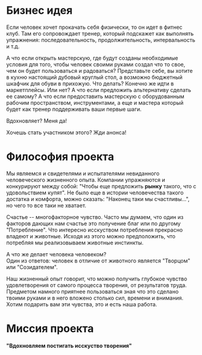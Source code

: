# Бизнес идея
Если человек хочет прокачать себя физически, то он идет в фитнес клуб. Там его сопровождает тренер, который подскажет как выполнять упражнения: последовательность, продолжительность, интервальность и т.д.

А что если открыть мастерскую, где будут созданы необходимые условия для того, чтобы человек своими руками создал что то свое, чем он будет пользоваться и радоваться?
Представьте себе, вы хотите в кухню настоящий дубовый круглый стол, а возможно бюджетный шкафчик для обуви в прихожую. Что делать? Конечно же идти в маркетплейсы. Или нет?
А что если предложить альтернативу сделать ее самому? А что если предоставить мастерскую с оборудованным рабочим пространством, инструментами, а еще и мастера который будет как тренер поддерживать ваши первые шаги.

Вдохновляет? Меня да!

Хочешь стать участником этого? Жди анонса!

# Философия проекта
Мы являемся и свидетелями и испытателями невиданного человеческого жизненного опыта. Компании упражняются и конкурируют между собой: "Чтобы еще предложить **рынку** такого, что с удовольствием купят". Не было еще в истории человечества такого достатка и комфорта, можно сказать: "Наконец таки мы счастливы...", но чего то все таки не хватает.

Счастье -- многофакторное чувство. Часто мы думаем, что один из факторов дающих нам счастье это получение благ или по другому "Потребление". Что интересно исскуством потребления прекрасно владеют и животные. Исходя из этого можно предположить, что потребляя мы реализовываем животные инстинкты.

А что же делает человека человеком?  
Один из ответов: человек в отличие от животного является "Творцом" или "Созидателем".

Наш жизненный опыт говорит, что можно получить глубокое чувство удовлетворения от самого процесса творения, от результатов труда. Предметом намного приятнее пользоваться зная что это сделано твоими руками и в него вложено столько сил, времени и внимания. Хотим подарить вам эти чувства, это и есть наша работа.

# Миссия проекта
#### "Вдохновляем постигать исскуство творения"
